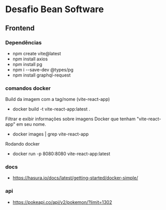 # Desafio Bean Software

## Frontend

### Dependências
- npm create vite@latest
- npm install axios
- npm install pg
- npm i --save-dev @types/pg
- npm install graphql-request


### comandos docker
Build da imagem com a tag/nome (vite-react-app)
- docker build -t vite-react-app:latest .

Filtrar e exibir informações sobre imagens Docker que tenham "vite-react-app" em seu nome.
- docker images | grep vite-react-app

Rodando docker
- docker run -p 8080:8080 vite-react-app:latest

### docs
- https://hasura.io/docs/latest/getting-started/docker-simple/

### api
- https://pokeapi.co/api/v2/pokemon/?limit=1302